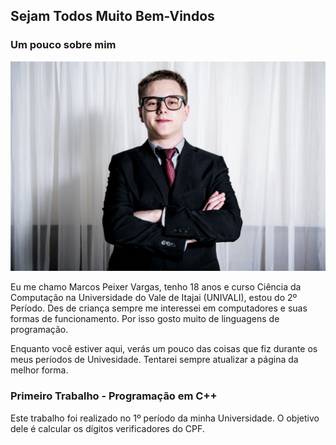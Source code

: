 ## Sejam Todos Muito Bem-Vindos

### Um pouco sobre mim

![Minha Foto](https://github.com/M4rcosVargas/Meus_Trabalhos/blob/master/F-30_Easy-Resize.com.jpg)

Eu me chamo Marcos Peixer Vargas, tenho 18 anos e curso Ciência da Computação na Universidade do Vale de Itajai (UNIVALI), estou do 2º Período. Des de criança sempre me interessei em computadores e suas formas de funcionamento. Por isso gosto muito de linguagens de programação.

Enquanto você estiver aqui, verás um pouco das coisas que fiz durante os meus períodos de Univesidade. Tentarei sempre atualizar a página da melhor forma.

### Primeiro Trabalho - Programação em C++

Este trabalho foi realizado no 1º período da minha Universidade. O objetivo dele é calcular os dígitos verificadores do CPF.
